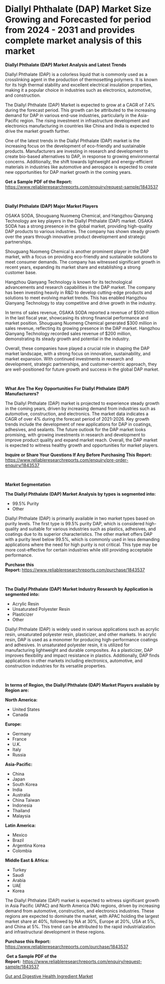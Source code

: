 <p><h1>Diallyl Phthalate (DAP) Market Size Growing and Forecasted for period from 2024 - 2031 and provides complete market analysis of this market</h1></p><p><strong>Diallyl Phthalate (DAP) Market Analysis and Latest Trends</strong></p>
<p><p>Diallyl Phthalate (DAP) is a colorless liquid that is commonly used as a crosslinking agent in the production of thermosetting polymers. It is known for its high thermal stability and excellent electrical insulation properties, making it a popular choice in industries such as electronics, automotive, and construction.</p><p>The Diallyl Phthalate (DAP) Market is expected to grow at a CAGR of 7.4% during the forecast period. This growth can be attributed to the increasing demand for DAP in various end-use industries, particularly in the Asia-Pacific region. The rising investment in infrastructure development and electronics manufacturing in countries like China and India is expected to drive the market growth further.</p><p>One of the latest trends in the Diallyl Phthalate (DAP) market is the increasing focus on the development of eco-friendly and sustainable products. Manufacturers are investing in research and development to create bio-based alternatives to DAP, in response to growing environmental concerns. Additionally, the shift towards lightweight and energy-efficient materials in industries like automotive and aerospace is expected to create new opportunities for DAP market growth in the coming years.</p></p>
<p><strong>Get a Sample PDF of the Report:&nbsp;</strong> <a href="https://www.reliableresearchreports.com/enquiry/request-sample/1843537">https://www.reliableresearchreports.com/enquiry/request-sample/1843537</a></p>
<p>&nbsp;</p>
<p><strong>Diallyl Phthalate (DAP) Major Market Players</strong></p>
<p><p>OSAKA SODA, Shouguang Nuomeng Chemical, and Hangzhou Qianyang Technology are key players in the Diallyl Phthalate (DAP) market. OSAKA SODA has a strong presence in the global market, providing high-quality DAP products to various industries. The company has shown steady growth over the years through innovative product development and strategic partnerships.</p><p>Shouguang Nuomeng Chemical is another prominent player in the DAP market, with a focus on providing eco-friendly and sustainable solutions to meet consumer demands. The company has witnessed significant growth in recent years, expanding its market share and establishing a strong customer base.</p><p>Hangzhou Qianyang Technology is known for its technological advancements and research capabilities in the DAP market. The company has been investing heavily in R&D to develop cutting-edge products and solutions to meet evolving market trends. This has enabled Hangzhou Qianyang Technology to stay competitive and drive growth in the industry.</p><p>In terms of sales revenue, OSAKA SODA reported a revenue of $500 million in the last fiscal year, showcasing its strong financial performance and market position. Shouguang Nuomeng Chemical generated $300 million in sales revenue, reflecting its growing presence in the DAP market. Hangzhou Qianyang Technology recorded sales revenue of $200 million, demonstrating its steady growth and potential in the industry.</p><p>Overall, these companies have played a crucial role in shaping the DAP market landscape, with a strong focus on innovation, sustainability, and market expansion. With continued investments in research and development, strategic partnerships, and customer-centric approach, they are well-positioned for future growth and success in the global DAP market.</p></p>
<p>&nbsp;</p>
<p><strong>What Are The Key Opportunities For Diallyl Phthalate (DAP) Manufacturers?</strong></p>
<p><p>The Diallyl Phthalate (DAP) market is projected to experience steady growth in the coming years, driven by increasing demand from industries such as automotive, construction, and electronics. The market data indicates a CAGR of over 4% during the forecast period of 2021-2026. Key growth trends include the development of new applications for DAP in coatings, adhesives, and sealants. The future outlook for the DAP market looks promising, with growing investments in research and development to improve product quality and expand market reach. Overall, the DAP market is expected to witness healthy growth and opportunities for market players.</p></p>
<p><strong>Inquire or Share Your Questions If Any Before Purchasing This Report:</strong> <a href="https://www.reliableresearchreports.com/enquiry/pre-order-enquiry/1843537">https://www.reliableresearchreports.com/enquiry/pre-order-enquiry/1843537</a></p>
<p>&nbsp;</p>
<p><strong>Market Segmentation</strong></p>
<p><strong>The Diallyl Phthalate (DAP) Market Analysis by types is segmented into:</strong></p>
<p><ul><li>99.5% Purity</li><li>Other</li></ul></p>
<p><p>Diallyl Phthalate (DAP) is primarily available in two market types based on purity levels. The first type is 99.5% purity DAP, which is considered high-quality and suitable for various industries such as plastics, adhesives, and coatings due to its superior characteristics. The other market offers DAP with a purity level below 99.5%, which is commonly used in less demanding applications where the need for high purity is not critical. This type may be more cost-effective for certain industries while still providing acceptable performance.</p></p>
<p><strong>Purchase this Report:&nbsp;</strong><a href="https://www.reliableresearchreports.com/purchase/1843537">https://www.reliableresearchreports.com/purchase/1843537</a></p>
<p>&nbsp;</p>
<p><strong>The Diallyl Phthalate (DAP) Market Industry Research by Application is segmented into:</strong></p>
<p><ul><li>Acrylic Resin</li><li>Unsaturated Polyester Resin</li><li>Plasticizer</li><li>Other</li></ul></p>
<p><p>Diallyl Phthalate (DAP) is widely used in various applications such as acrylic resin, unsaturated polyester resin, plasticizer, and other markets. In acrylic resin, DAP is used as a monomer for producing high-performance coatings and adhesives. In unsaturated polyester resin, it is utilized for manufacturing lightweight and durable composites. As a plasticizer, DAP improves flexibility and impact resistance in plastics. Additionally, DAP finds applications in other markets including electronics, automotive, and construction industries for its versatile properties.</p></p>
<p>&nbsp;</p>
<p><strong>In terms of Region, the Diallyl Phthalate (DAP) Market Players available by Region are:</strong></p>
<p>
    <p> <strong> North America: </strong>
        <ul>
            <li>United States</li>
            <li>Canada</li>
        </ul>
        </p> 
    <p> <strong> Europe: </strong>
        <ul>
            <li>Germany</li>
            <li>France</li>
            <li>U.K.</li>
            <li>Italy</li>
            <li>Russia</li>
        </ul>
        </p> 
    <p> <strong> Asia-Pacific: </strong>
        <ul>
            <li>China</li>
            <li>Japan</li>
            <li>South Korea</li>
            <li>India</li>
            <li>Australia</li>
            <li>China Taiwan</li>
            <li>Indonesia</li>
            <li>Thailand</li>
            <li>Malaysia</li>
        </ul>
        </p> 
    <p> <strong> Latin America: </strong>
        <ul>
            <li>Mexico</li>
            <li>Brazil</li>
            <li>Argentina Korea</li>
            <li>Colombia</li>
        </ul>
        </p> 
    <p> <strong> Middle East & Africa: </strong>
        <ul>
            <li>Turkey</li>
            <li>Saudi</li>
            <li>Arabia</li>
            <li>UAE</li>
            <li>Korea</li>
        </ul>
    </p>
    </p>
<p><p>The Diallyl Phthalate (DAP) market is expected to witness significant growth in Asia Pacific (APAC) and North America (NA) regions, driven by increasing demand from automotive, construction, and electronics industries. These regions are expected to dominate the market, with APAC holding the largest market share at 40%, followed by NA at 30%, Europe at 20%, USA at 5%, and China at 5%. This trend can be attributed to the rapid industrialization and infrastructural development in these regions.</p></p>
<p><strong>Purchase this Report: </strong><a href="https://www.reliableresearchreports.com/purchase/1843537">https://www.reliableresearchreports.com/purchase/1843537</a></p>
<p>&nbsp;<strong>Get a Sample PDF of the Report:&nbsp;&nbsp;</strong><a href="https://www.reliableresearchreports.com/enquiry/request-sample/1843537">https://www.reliableresearchreports.com/enquiry/request-sample/1843537</a></p>
<p><strong></strong></p>
<p><p><a href="https://meowing-lemming-dd3.notion.site/Gut-and-Digestive-Health-Ingredient-Market-Research-Report-Provides-thorough-Industry-Overview-whic-b7baaccc358f49f49da30ce2851e69ab">Gut and Digestive Health Ingredient Market</a></p></p>